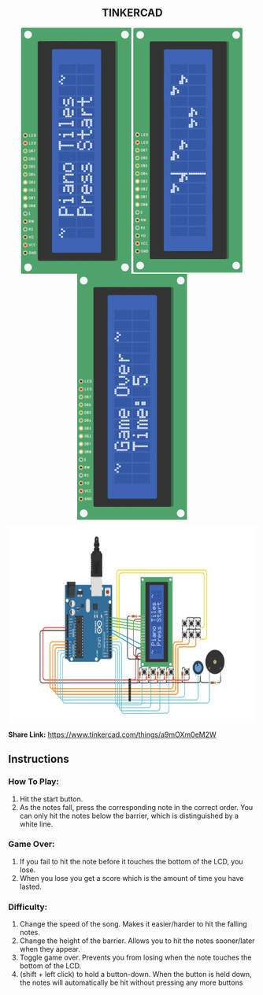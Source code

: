 <h2 align="center">TINKERCAD</h2>

<div>
  <p align="center">
    <a href="https://AlifPapp.github.io/Arduino_PianoTiles/">
    <img src="https://raw.githubusercontent.com/AlifPapp/Arduino_PianoTiles/main/images/1.png" height="500" align="center" alt="AutoSend.png"></a>
    <a href="https://AlifPapp.github.io/Arduino_PianoTiles/">
    <img src="https://raw.githubusercontent.com/AlifPapp/Arduino_PianoTiles/main/images/2.png" height="500" align="center" alt="AutoSend.png"></a>
    <a href="https://AlifPapp.github.io/Arduino_PianoTiles/">
    <img src="https://raw.githubusercontent.com/AlifPapp/Arduino_PianoTiles/main/images/3.png" height="500" align="center" alt="AutoSend.png"></a>
  </p>
</div>

<div>
  <p align="center">
    <a href="https://www.tinkercad.com/things/a9mOXm0eM2W">
    <img src="https://raw.githubusercontent.com/AlifPapp/Arduino_PianoTiles/main/images/4.png" height="400" align="center" alt="AutoSend.png"></a>
</div>

**Share Link:** https://www.tinkercad.com/things/a9mOXm0eM2W

## Instructions

### How To Play:
1. Hit the start button.
2. As the notes fall, press the corresponding note in the correct order.
You can only hit the notes below the barrier, which is distinguished by a white line.

### Game Over:
1. If you fail to hit the note before it touches the bottom of the LCD, you lose.
2. When you lose you get a score which is the amount of time you have lasted.

### Difficulty:
1. Change the speed of the song. Makes it easier/harder to hit the falling notes.
2. Change the height of the barrier. Allows you to hit the notes sooner/later when they appear.
3. Toggle game over. Prevents you from losing when the note touches the bottom of the LCD.
4. (shift + left click) to hold a button-down. When the button is held down, the notes will automatically be hit without pressing any more buttons 
